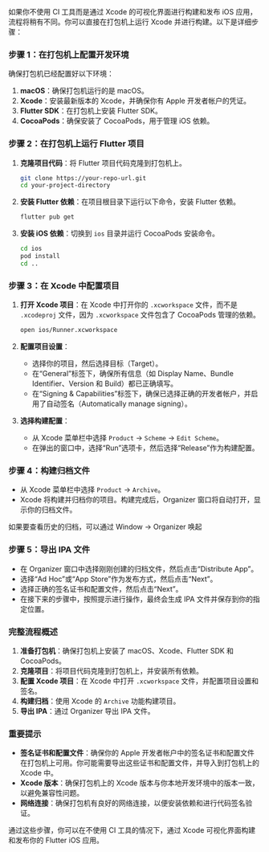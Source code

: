 如果你不使用 CI 工具而是通过 Xcode 的可视化界面进行构建和发布 iOS 应用，流程将稍有不同。你可以直接在打包机上运行 Xcode 并进行构建。以下是详细步骤：

### 步骤 1：在打包机上配置开发环境
确保打包机已经配置好以下环境：

1. **macOS**：确保打包机运行的是 macOS。
2. **Xcode**：安装最新版本的 Xcode，并确保你有 Apple 开发者帐户的凭证。
3. **Flutter SDK**：在打包机上安装 Flutter SDK。
4. **CocoaPods**：确保安装了 CocoaPods，用于管理 iOS 依赖。

### 步骤 2：在打包机上运行 Flutter 项目

1. **克隆项目代码**：将 Flutter 项目代码克隆到打包机上。

    ```sh
    git clone https://your-repo-url.git
    cd your-project-directory
    ```

2. **安装 Flutter 依赖**：在项目根目录下运行以下命令，安装 Flutter 依赖。

    ```sh
    flutter pub get
    ```

3. **安装 iOS 依赖**：切换到 `ios` 目录并运行 CocoaPods 安装命令。

    ```sh
    cd ios
    pod install
    cd ..
    ```

### 步骤 3：在 Xcode 中配置项目

1. **打开 Xcode 项目**：在 Xcode 中打开你的 `.xcworkspace` 文件，而不是 `.xcodeproj` 文件，因为 `.xcworkspace` 文件包含了 CocoaPods 管理的依赖。

    ```sh
    open ios/Runner.xcworkspace
    ```

2. **配置项目设置**：
    - 选择你的项目，然后选择目标（Target）。
    - 在“General”标签下，确保所有信息（如 Display Name、Bundle Identifier、Version 和 Build）都已正确填写。
    - 在“Signing & Capabilities”标签下，确保已选择正确的开发者帐户，并启用了自动签名（Automatically manage signing）。

3. **选择构建配置**：
    - 从 Xcode 菜单栏中选择 `Product` -> `Scheme` -> `Edit Scheme`。
    - 在弹出的窗口中，选择“Run”选项卡，然后选择“Release”作为构建配置。

### 步骤 4：构建归档文件
- 从 Xcode 菜单栏中选择 `Product` -> `Archive`。
- Xcode 将构建并归档你的项目。构建完成后，Organizer 窗口将自动打开，显示你的归档文件。

如果要查看历史的归档，可以通过 Window -> Organizer 唤起

### 步骤 5：导出 IPA 文件
- 在 Organizer 窗口中选择刚刚创建的归档文件，然后点击“Distribute App”。
- 选择“Ad Hoc”或“App Store”作为发布方式，然后点击“Next”。
- 选择正确的签名证书和配置文件，然后点击“Next”。
- 在接下来的步骤中，按照提示进行操作，最终会生成 IPA 文件并保存到你的指定位置。

### 完整流程概述

1. **准备打包机**：确保打包机上安装了 macOS、Xcode、Flutter SDK 和 CocoaPods。
2. **克隆项目**：将项目代码克隆到打包机上，并安装所有依赖。
3. **配置 Xcode 项目**：在 Xcode 中打开 `.xcworkspace` 文件，并配置项目设置和签名。
4. **构建归档**：使用 Xcode 的 `Archive` 功能构建项目。
5. **导出 IPA**：通过 Organizer 导出 IPA 文件。

### 重要提示

- **签名证书和配置文件**：确保你的 Apple 开发者帐户中的签名证书和配置文件在打包机上可用。你可能需要导出这些证书和配置文件，并导入到打包机上的 Xcode 中。
- **Xcode 版本**：确保打包机上的 Xcode 版本与你本地开发环境中的版本一致，以避免兼容性问题。
- **网络连接**：确保打包机有良好的网络连接，以便安装依赖和进行代码签名验证。

通过这些步骤，你可以在不使用 CI 工具的情况下，通过 Xcode 可视化界面构建和发布你的 Flutter iOS 应用。